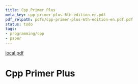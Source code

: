 ```yaml
---
title: Cpp Primer Plus
meta_key: cpp-primer-plus-6th-edition-en.pdf
pdf_relpath: pdfs/cpp-primer-plus-6th-edition-en.pdf.pdf
status: todo
tags:
- programming/cpp
- paper
---
```


[local pdf](../../../pdfs/cpp-primer-plus-6th-edition-en.pdf.pdf)

# Cpp Primer Plus
